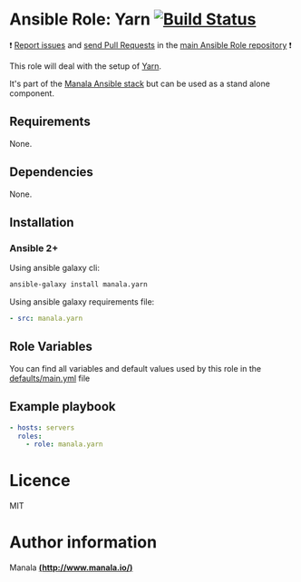# Ansible Role: Yarn [![Build Status](https://travis-ci.org/manala/ansible-role-yarn.svg?branch=master)](https://travis-ci.org/manala/ansible-role-yarn)

:exclamation: [Report issues](https://github.com/manala/ansible-roles/issues) and [send Pull Requests](https://github.com/manala/ansible-roles/pulls) in the [main Ansible Role repository](https://github.com/manala/ansible-roles) :exclamation:

This role will deal with the setup of [Yarn](https://yarnpkg.com/).

It's part of the [Manala Ansible stack](http://www.manala.io) but can be used as a stand alone component.

## Requirements

None.

## Dependencies

None.

## Installation

### Ansible 2+

Using ansible galaxy cli:

```bash
ansible-galaxy install manala.yarn
```

Using ansible galaxy requirements file:

```yaml
- src: manala.yarn
```

## Role Variables

You can find all variables and default values used by this role in the [defaults/main.yml](./defaults/main.yml) file

## Example playbook

```yaml
- hosts: servers
  roles:
    - role: manala.yarn
```

# Licence

MIT

# Author information

Manala [**(http://www.manala.io/)**](http://www.manala.io)
